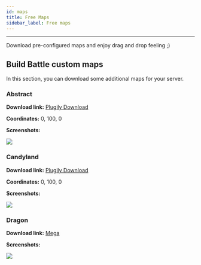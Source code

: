 ```yaml
---
id: maps
title: Free Maps
sidebar_label: Free maps
---
```

---
Download pre-configured maps and enjoy drag and drop feeling ;)

## Build Battle custom maps <a id="build-battle-custom-maps"></a>

In this section, you can download some additional maps for your server.

### Abstract

**Download link:** [Plugily Download](https://download.plugily.xyz/get.php?map=Abstract&type=bb)

**Coordinates:** 0, 100, 0

**Screenshots:**

![](https://i.imgur.com/Ok742W4.jpg)

### Candyland <a id="candyland"></a>

**Download link:** [Plugily Download](https://download.plugily.xyz/get.php?map=Candyland&type=bb)

**Coordinates:** 0, 100, 0

**Screenshots:**

![](https://i.imgur.com/vfWs9j4.jpg)

### Dragon <a id="dragon"></a>

**Download link:** [Mega](https://mega.nz/folder/ZtQRXC5Y#nhDbwJDh4Df7Ho76ydkMEQ)

**Screenshots:**

![](https://cdn.discordapp.com/attachments/607914966951133195/727562010308640868/unknown.png)

